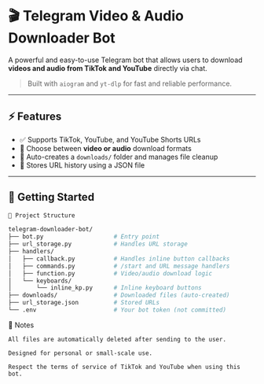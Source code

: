 # 🎬 Telegram Video & Audio Downloader Bot

A powerful and easy-to-use Telegram bot that allows users to download **videos and audio from TikTok and YouTube** directly via chat.

> Built with `aiogram` and `yt-dlp` for fast and reliable performance.

---

## ⚡ Features

- ✅ Supports TikTok, YouTube, and YouTube Shorts URLs
- 🎵 Choose between **video or audio** download formats
- 📂 Auto-creates a `downloads/` folder and manages file cleanup
- 💾 Stores URL history using a JSON file

---

## 🚀 Getting Started

```bash
📁 Project Structure

telegram-downloader-bot/
├── bot.py                    # Entry point
├── url_storage.py            # Handles URL storage
├── handlers/
│   ├── callback.py           # Handles inline button callbacks
│   ├── commands.py           # /start and URL message handlers
│   ├── function.py           # Video/audio download logic
│   └── keyboards/
│       └── inline_kp.py      # Inline keyboard buttons
├── downloads/                # Downloaded files (auto-created)
├── url_storage.json          # Stored URLs
└── .env                      # Your bot token (not committed)
```
📌 Notes

    All files are automatically deleted after sending to the user.

    Designed for personal or small-scale use.

    Respect the terms of service of TikTok and YouTube when using this bot.
